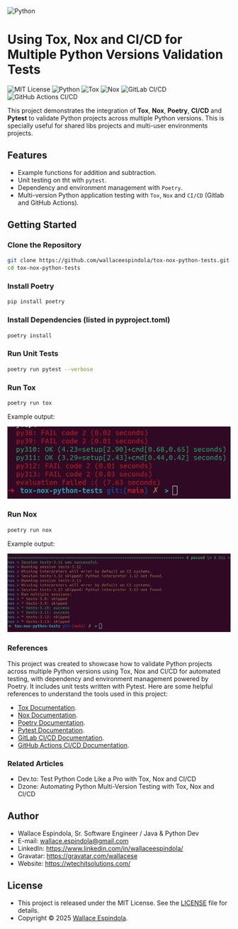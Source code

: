![Python](https://www.python.org/static/community_logos/python-logo-generic.svg)

# Using Tox, Nox and CI/CD for Multiple Python Versions Validation Tests

![MIT License](https://img.shields.io/badge/License-MIT-pink)
![Python](https://img.shields.io/badge/Built_with-Python-blue)
![Tox](https://img.shields.io/badge/Built_with-Tox-yellow)
![Nox](https://img.shields.io/badge/Built_with-Nox-purple)
![GitLab CI/CD](https://img.shields.io/badge/Powered_by-GitLab-orange)
![GitHub Actions CI/CD](https://img.shields.io/badge/Powered_by-GitHubActions-teal)

This project demonstrates the integration of **Tox**, **Nox**, **Poetry**, **CI/CD** and **Pytest** to validate
Python projects across multiple Python versions. This is specially useful for shared libs projects
and multi-user environments projects.

## Features

- Example functions for addition and subtraction.
- Unit testing on tht with `pytest`.
- Dependency and environment management with `Poetry`.
- Multi-version Python application testing with `Tox`, `Nox` and `CI/CD` (Gitlab and GitHub Actions).

## Getting Started

### Clone the Repository

```bash
git clone https://github.com/wallaceespindola/tox-nox-python-tests.git
cd tox-nox-python-tests
```

### Install Poetry

```bash
pip install poetry
```

### Install Dependencies (listed in pyproject.toml)

```bash
poetry install
```

### Run Unit Tests

```bash
poetry run pytest --verbose
```

### Run Tox

```bash
poetry run tox
```

Example output:

![tox_output.png](resources/tox_output.png)

### Run Nox

```bash
poetry run nox
```

Example output:

![nox_output.png](resources/nox_output.png)

### References

This project was created to showcase how to validate Python projects across multiple Python versions using
Tox, Nox and CI/CD for automated testing, with dependency and environment management powered by Poetry.
It includes unit tests written with Pytest.
Here are some helpful references to understand the tools used in this project:

- [Tox Documentation](https://tox.wiki/en/).
- [Nox Documentation](https://nox.thea.codes/en/stable/).
- [Poetry Documentation](https://python-poetry.org/docs/).
- [Pytest Documentation](https://docs.pytest.org/en/stable/).
- [GitLab CI/CD Documentation](https://docs.gitlab.com/).
- [GitHub Actions CI/CD Documentation](https://docs.github.com/en/actions).

### Related Articles

- Dev.to: Test Python Code Like a Pro with Tox, Nox and CI/CD
- Dzone: Automating Python Multi-Version Testing with Tox, Nox and CI/CD

## Author

- Wallace Espindola, Sr. Software Engineer / Java & Python Dev
- E-mail: wallace.espindola@gmail.com
- LinkedIn: https://www.linkedin.com/in/wallaceespindola/
- Gravatar: https://gravatar.com/wallacese
- Website: https://wtechitsolutions.com/

## License

- This project is released under the MIT License. See the [LICENSE](LICENSE) file for details.
- Copyright © 2025 [Wallace Espindola](https://github.com/wallaceespindola/).
